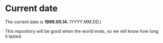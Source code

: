 # Current date

The current date is **1999.05.14.** (YYYY.MM.DD.)

This repository will be good when the world ends, so we will know how long it lasted.